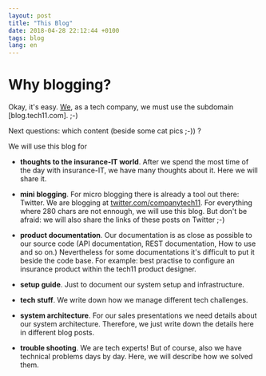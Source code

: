 ```yaml
---
layout: post
title: "This Blog"
date: 2018-04-28 22:12:44 +0100
tags: blog 
lang: en
---
```

Why blogging?
=============

Okay, it's easy. [We], as a tech company, we must use the subdomain [blog.tech11.com]. ;-)

Next questions: which content (beside some cat pics ;-)) ?

We will use this blog for 

* **thoughts to the insurance-IT world**. After we spend the most time of the day with insurance-IT, we have many thoughts about it. Here we will share it.

* **mini blogging**. For micro blogging there is already a tool out there: Twitter. We are blogging at [twitter.com/companytech11]. For everything where 280 chars are not ennough, we will use this blog. But don't be afraid: we will also share the links of these posts on Twitter ;-)

* **product documentation**. Our documentation is as close as possible to our source code (API documentation, REST documentation, How to use and so on.) Nevertheless
for some documentations it's difficult to put it beside the code base. For example: best practise to configure an insurance product within the 
tech11 product designer.

* **setup guide**. Just to document our system setup and infrastructure.

* **tech stuff**. We write down how we manage different tech challenges.

* **system architecture**. For our sales presentations we need details about our system architecture. Therefore, we just write down the details here in different blog posts.

* **trouble shooting**. We are tech experts! But of course, also we have technical problems days by day. Here, we will describe how we solved them.

[We]:                           https://tech11.com
[blog.techh11.com]:             https://blog.tech11.com
[twitter.com/companytech11]:    https://twitter.com/companytech11